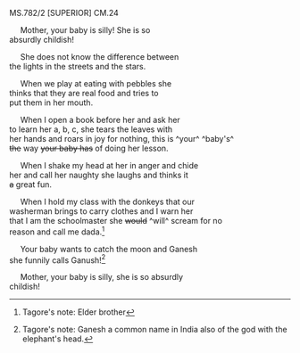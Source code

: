 MS.782/2 [SUPERIOR] CM.24 

&nbsp;&nbsp;&nbsp;&nbsp;&nbsp;Mother, your baby is silly!     She is so \
absurdly childish! 

&nbsp;&nbsp;&nbsp;&nbsp;&nbsp;She does not know the difference between \
the lights in the streets and the stars. 

&nbsp;&nbsp;&nbsp;&nbsp;&nbsp;When we play at eating with pebbles she \
thinks that they are real food and tries to \
put them in her mouth.

&nbsp;&nbsp;&nbsp;&nbsp;&nbsp;When I open a book before her and ask her \
to learn her a, b, c, she tears the leaves with \
her hands and roars in joy for nothing, this is ^your^ ^baby's^ \
~~the~~ way ~~your baby has~~ of doing her lesson. 

&nbsp;&nbsp;&nbsp;&nbsp;&nbsp;When I shake my head at her in anger and chide \
her and call her naughty she laughs and thinks it \
~~a~~ great fun. 

&nbsp;&nbsp;&nbsp;&nbsp;&nbsp;When I hold my class with the donkeys that our \
washerman brings to carry clothes and I warn her \
that I am the schoolmaster she ~~would~~ ^will^ scream for no \
reason and call me dada.[^1]

&nbsp;&nbsp;&nbsp;&nbsp;&nbsp;Your baby wants to catch the moon and Ganesh \
she funnily calls Ganush![^2]

&nbsp;&nbsp;&nbsp;&nbsp;&nbsp;Mother, your baby is silly, she is so absurdly \
childish! 

[^1]: Tagore's note: Elder brother 
[^2]: Tagore's note: Ganesh a common name in India also of the god with the elephant's head.
